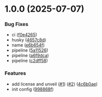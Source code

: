 # 1.0.0 (2025-07-07)


### Bug Fixes

* ci ([f0e4265](https://github.com/Gatewatcher/skin/commit/f0e42655d9b2c1d5ff38d7af9ac15f7a3d651254))
* husky ([4657c8d](https://github.com/Gatewatcher/skin/commit/4657c8da49a62b3eafa09a04ff09753ff90a15a8))
* name ([e6b654f](https://github.com/Gatewatcher/skin/commit/e6b654fedd8f0a23e43dfbddd53f9045c579e37f))
* pipeline ([5a11526](https://github.com/Gatewatcher/skin/commit/5a115266a5194becd35d7c2152172a9d5e424d50))
* pipeline ([a6f9dca](https://github.com/Gatewatcher/skin/commit/a6f9dcafc97dfbccd074b96a6924758bd44124bc))
* pipeline ([c2dff58](https://github.com/Gatewatcher/skin/commit/c2dff583f5973830864068912589a5609c05913d))


### Features

* add license and unveil ([#1](https://github.com/Gatewatcher/skin/issues/1)) ([#2](https://github.com/Gatewatcher/skin/issues/2)) ([4c6b0ae](https://github.com/Gatewatcher/skin/commit/4c6b0ae873d2f0e6cc4cff4bb502ef55ad1e58d5))
* init config ([998868f](https://github.com/Gatewatcher/skin/commit/998868ff3bd772c18ccbe7a14065e125ade9dcec))
